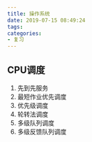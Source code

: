 ```yaml
---
title: 操作系统
date: 2019-07-15 08:49:24
tags:
categories:
- 复习
---
```


## CPU调度

1. 先到先服务
2. 最短作业优先调度
3. 优先级调度
4. 轮转法调度
5. 多级队列调度
6. 多级反馈队列调度
